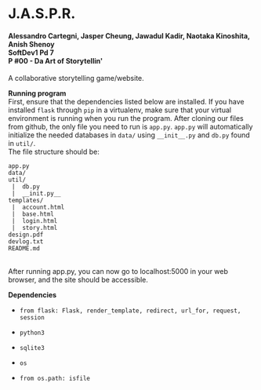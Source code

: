 # J.A.S.P.R.
#### Alessandro Cartegni, Jasper  Cheung, Jawadul Kadir, Naotaka Kinoshita, Anish Shenoy <br> SoftDev1 Pd 7 <br>P #00 - Da Art of Storytellin'

A collaborative storytelling game/website. 

**Running program** <br>
First, ensure that the dependencies listed below are installed. If you have installed `flask` through `pip` in a virtualenv, make sure that your virtual environment is running when you run the program. After cloning our files from github, the only file you need to run is `app.py`. `app.py` will automatically initialize the needed databases in `data/` using `__init__.py` and `db.py` found in `util/`. <br>
The file structure should be: <br>
```
app.py
data/
util/
 |  db.py
 |  __init.py__
templates/
 |  account.html
 |  base.html
 |  login.html
 |  story.html
design.pdf
devlog.txt
README.md
```
<br>
After running app.py, you can now go to localhost:5000 in your web browser, and the site should be accessible. 
<br>

**Dependencies**
<ul>
  <li>
    
  `from flask: Flask, render_template, redirect, url_for, request, session`
  </li>
  <li>
  
  `python3`
  </li>
  <li>
  
  `sqlite3`
  </li>
  <li>
  
  `os`
  </li>
  <li>
  
  `from os.path: isfile`
  </li>
